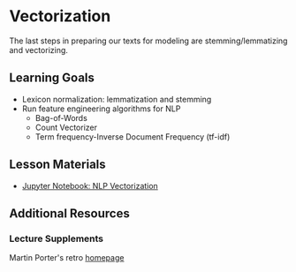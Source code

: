 # Vectorization

The last steps in preparing our texts for modeling are stemming/lemmatizing and vectorizing.

## Learning Goals

- Lexicon normalization: lemmatization and stemming
- Run feature engineering algorithms for NLP
    - Bag-of-Words
    - Count Vectorizer
    - Term frequency-Inverse Document Frequency (tf-idf)

## Lesson Materials

- [Jupyter Notebook: NLP Vectorization](nlp_vectorization.ipynb)

## Additional Resources

### Lecture Supplements

Martin Porter's retro [homepage](https://tartarus.org/martin/PorterStemmer/)
